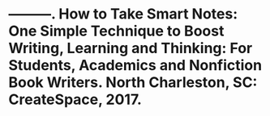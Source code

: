 # ———. How to Take Smart Notes: One Simple Technique to Boost Writing, Learning and Thinking: For Students, Academics and Nonfiction Book Writers. North Charleston, SC: CreateSpace, 2017.